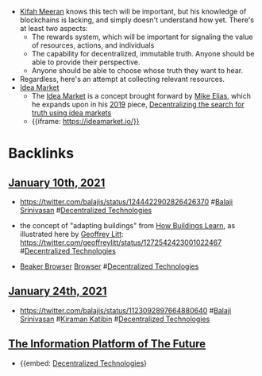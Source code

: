- [Kifah Meeran](<Kifah Meeran.md>) knows this tech will be important, but his knowledge of blockchains is lacking, and simply doesn't understand how yet. There's at least two aspects: 
    - The rewards system, which will be important for signaling the value of resources, actions, and individuals
    - The capability for decentralized, immutable truth. Anyone should be able to provide their perspective. 
    - Anyone should be able to choose whose truth they want to hear.
- Regardless, here's an attempt at collecting relevant resources.
- [Idea Market](<Idea Market.md>)
    - The [Idea Market](<Idea Market.md>) is a concept brought forward by [Mike Elias](<Mike Elias.md>), which he expands upon in his [2019](<2019.md>) piece, [Decentralizing the search for truth using idea markets](<Decentralizing the search for truth using idea markets.md>)
    - {{iframe: https://ideamarket.io/}}

# Backlinks
## [January 10th, 2021](<January 10th, 2021.md>)
- https://twitter.com/balajis/status/1244422902826426370 #[Balaji Srinivasan](<Balaji Srinivasan.md>) #[Decentralized Technologies](<Decentralized Technologies.md>)

- the concept of "adapting buildings" from [How Buildings Learn](<How Buildings Learn.md>), as illustrated here by [Geoffrey Litt](<Geoffrey Litt.md>): https://twitter.com/geoffreylitt/status/1272542423001022467 #[Decentralized Technologies](<Decentralized Technologies.md>)

- [Beaker Browser](<Beaker Browser.md>) [Browser](<Browser.md>) #[Decentralized Technologies](<Decentralized Technologies.md>)

## [January 24th, 2021](<January 24th, 2021.md>)
- https://twitter.com/balajis/status/1123092897664880640 #[Balaji Srinivasan](<Balaji Srinivasan.md>) #[Kiraman Katibin](<Kiraman Katibin.md>) #[Decentralized Technologies](<Decentralized Technologies.md>)

## [The Information Platform of The Future](<The Information Platform of The Future.md>)
- {{embed: [Decentralized Technologies](<Decentralized Technologies.md>)}

